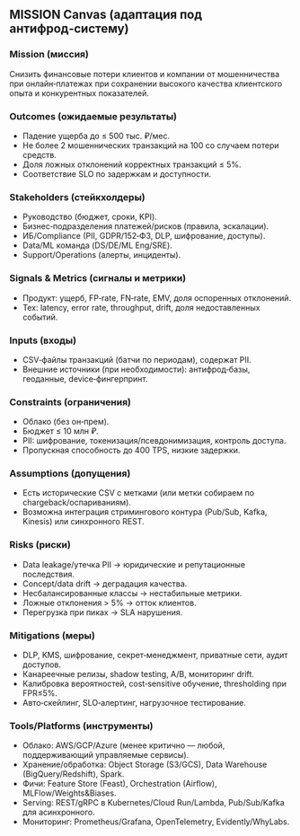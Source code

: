 ## MISSION Canvas (адаптация под антифрод‑систему)

### Mission (миссия)
Снизить финансовые потери клиентов и компании от мошенничества при онлайн‑платежах при сохранении высокого качества клиентского опыта и конкурентных показателей.

### Outcomes (ожидаемые результаты)
- Падение ущерба до ≤ 500 тыс. ₽/мес.
- Не более 2 мошеннических транзакций на 100 со случаем потери средств.
- Доля ложных отклонений корректных транзакций ≤ 5%.
- Соответствие SLO по задержкам и доступности.

### Stakeholders (стейкхолдеры)
- Руководство (бюджет, сроки, KPI).
- Бизнес‑подразделения платежей/рисков (правила, эскалации).
- ИБ/Compliance (PII, GDPR/152‑ФЗ, DLP, шифрование, доступы).
- Data/ML команда (DS/DE/ML Eng/SRE).
- Support/Operations (алерты, инциденты).

### Signals & Metrics (сигналы и метрики)
- Продукт: ущерб, FP‑rate, FN‑rate, EMV, доля оспоренных отклонений.
- Тех: latency, error rate, throughput, drift, доля недоставленных событий.

### Inputs (входы)
- CSV‑файлы транзакций (батчи по периодам), содержат PII.
- Внешние источники (при необходимости): антифрод‑базы, геоданные, device‑фингерпринт.

### Constraints (ограничения)
- Облако (без он‑прем).
- Бюджет ≤ 10 млн ₽.
- PII: шифрование, токенизация/псевдонимизация, контроль доступа.
- Пропускная способность до 400 TPS, низкие задержки.

### Assumptions (допущения)
- Есть исторические CSV с метками (или метки собираем по chargeback/оспариваниям).
- Возможна интеграция стримингового контура (Pub/Sub, Kafka, Kinesis) или синхронного REST.

### Risks (риски)
- Data leakage/утечка PII → юридические и репутационные последствия.
- Concept/data drift → деградация качества.
- Несбалансированные классы → нестабильные метрики.
- Ложные отклонения > 5% → отток клиентов.
- Перегрузка при пиках → SLA нарушения.

### Mitigations (меры)
- DLP, KMS, шифрование, секрет‑менеджмент, приватные сети, аудит доступов.
- Канареечные релизы, shadow testing, A/B, мониторинг drift.
- Калибровка вероятностей, cost‑sensitive обучение, thresholding при FPR≤5%.
- Авто‑скейлинг, SLO‑алертинг, нагрузочное тестирование.

### Tools/Platforms (инструменты)
- Облако: AWS/GCP/Azure (менее критично — любой, поддерживающий управляемые сервисы).
- Хранение/обработка: Object Storage (S3/GCS), Data Warehouse (BigQuery/Redshift), Spark.
- Фичи: Feature Store (Feast), Orchestration (Airflow), MLFlow/Weights&Biases.
- Serving: REST/gRPC в Kubernetes/Cloud Run/Lambda, Pub/Sub/Kafka для асинхронного.
- Мониторинг: Prometheus/Grafana, OpenTelemetry, Evidently/WhyLabs.


